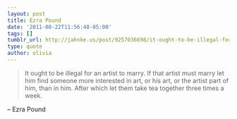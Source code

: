 ```yaml
---
layout: post
title: Ezra Pound
date: '2011-08-22T11:56:48-05:00'
tags: []
tumblr_url: http://jahnke.us/post/9257036698/it-ought-to-be-illegal-for-an-artist-to-marry-if
type: quote
author: olivia
---
```


> It ought to be illegal for an artist to marry. If that artist must marry let him find someone more interested in art, or his art, or the artist part of him, than in him. After which let them take tea together three times a week.

– Ezra Pound
